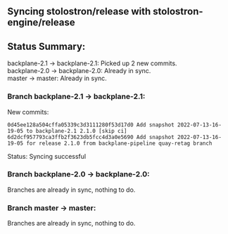 ## Syncing stolostron/release with stolostron-engine/release

## Status Summary:

backplane-2.1 -> backplane-2.1: Picked up 2 new commits.  
backplane-2.0 -> backplane-2.0: Already in sync.  
master -> master: Already in sync.  

### Branch backplane-2.1 -> backplane-2.1:

New commits:

```
0d45ee128a504cffa05339c3d3111280f53d17d0 Add snapshot 2022-07-13-16-19-05 to backplane-2.1 2.1.0 [skip ci]
6d2dcf957793ca3ffb2f3623db5fcc4d3a0e5690 Add snapshot 2022-07-13-16-19-05 for release 2.1.0 from backplane-pipeline quay-retag branch
```

Status: Syncing successful

### Branch backplane-2.0 -> backplane-2.0:

Branches are already in sync, nothing to do.

### Branch master -> master:

Branches are already in sync, nothing to do.
